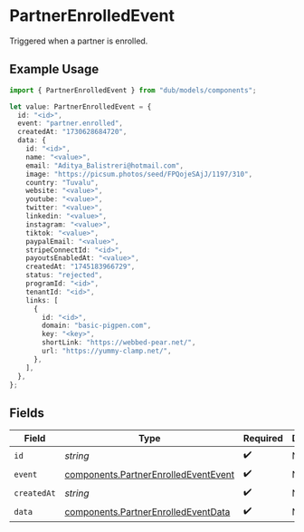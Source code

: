 # PartnerEnrolledEvent

Triggered when a partner is enrolled.

## Example Usage

```typescript
import { PartnerEnrolledEvent } from "dub/models/components";

let value: PartnerEnrolledEvent = {
  id: "<id>",
  event: "partner.enrolled",
  createdAt: "1730628684720",
  data: {
    id: "<id>",
    name: "<value>",
    email: "Aditya_Balistreri@hotmail.com",
    image: "https://picsum.photos/seed/FPQojeSAjJ/1197/310",
    country: "Tuvalu",
    website: "<value>",
    youtube: "<value>",
    twitter: "<value>",
    linkedin: "<value>",
    instagram: "<value>",
    tiktok: "<value>",
    paypalEmail: "<value>",
    stripeConnectId: "<id>",
    payoutsEnabledAt: "<value>",
    createdAt: "1745183966729",
    status: "rejected",
    programId: "<id>",
    tenantId: "<id>",
    links: [
      {
        id: "<id>",
        domain: "basic-pigpen.com",
        key: "<key>",
        shortLink: "https://webbed-pear.net/",
        url: "https://yummy-clamp.net/",
      },
    ],
  },
};
```

## Fields

| Field                                                                                        | Type                                                                                         | Required                                                                                     | Description                                                                                  |
| -------------------------------------------------------------------------------------------- | -------------------------------------------------------------------------------------------- | -------------------------------------------------------------------------------------------- | -------------------------------------------------------------------------------------------- |
| `id`                                                                                         | *string*                                                                                     | :heavy_check_mark:                                                                           | N/A                                                                                          |
| `event`                                                                                      | [components.PartnerEnrolledEventEvent](../../models/components/partnerenrolledeventevent.md) | :heavy_check_mark:                                                                           | N/A                                                                                          |
| `createdAt`                                                                                  | *string*                                                                                     | :heavy_check_mark:                                                                           | N/A                                                                                          |
| `data`                                                                                       | [components.PartnerEnrolledEventData](../../models/components/partnerenrolledeventdata.md)   | :heavy_check_mark:                                                                           | N/A                                                                                          |